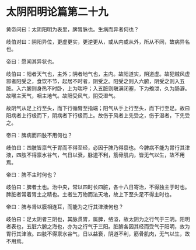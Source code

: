 # 太阴阳明论篇第二十九



黄帝问曰：太阴阳明为表里，脾胃脉也。生病而异者何也？


岐伯对曰：阴阳异位，更虚更实，更逆更从，或从内或从外，所从不同，故病异名也。


帝曰：愿闻其异状也。


岐伯曰：阳者天气也，主外；阴者地气也，主内。故阳道实，阴道虚。故犯贼风虚邪者阳受之，食饮不节，起居不时者，阴受之。阳受之则入六腑，阴受之则入五脏。入六腑则身热不时卧，上为喘呼；入五脏则瞋满闭塞，下为飧泄，久为肠澼。故喉主天气，咽主地气。故阳受风气，阴受湿气。


故阴气从足上行至头，而下行循臂至指端；阳气从手上行至头，而下行至足。故曰阳病者上行极而下，阴病者下行极而上。故伤于风者上先受之，伤于湿者，下先受之。


帝曰：脾病而四肢不用何也？


岐伯曰：四肢皆禀气于胃而不得至经，必因于脾乃得禀也。今脾病不能为胃行其津液，四肢不得禀水谷气，气日以衰，脉道不利，筋骨肌内，皆无气以生，故不用焉。


帝曰：脾不主时何也？


岐伯曰：脾者土也。治中央，常以四时长四脏，各十八日寄治，不得独主于时也。脾脏者常着胃土之精也。土者生万物而法天地，故上下至头足不得主时也。


帝曰：脾与肾以膜相连耳，而能为之行其津液何也？


岐伯曰：足太阴者三阴也，其脉贯胃，属脾，络溢，故太阴为之行气于三阴。阳明者表也，五脏六腑之海也，亦为之行气于三阳。脏腑各因其经而受气于阳明，故为胃行其津液。四肢不得禀水谷气，日以益衰，阴道不利，筋骨肌肉，无气以生，故不用焉。